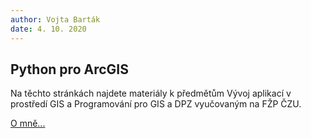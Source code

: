 ```yaml
---
author: Vojta Barták
date: 4. 10. 2020
---
```


## Python pro ArcGIS

Na těchto stránkách najdete materiály k předmětům Vývoj aplikací v prostředí GIS a Programování pro GIS a DPZ vyučovaným na FŽP ČZU.

[O mně...](#about_me.md)